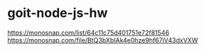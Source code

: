 # goit-node-js-hw
https://monosnap.com/list/64c11c75d401751e72f81546
https://monosnap.com/file/BtQ3bXbIAk4e0hze9hf67iV43dxVXW